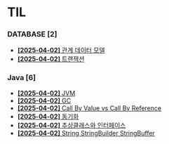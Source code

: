 # TIL
 
### DATABASE [2]
- [**[2025-04-02]**  관계 데이터 모델](https://github.com/A-lass/TIL/blob/main/DATABASE/관계_데이터_모델.md)
- [**[2025-04-02]**  트랜잭션](https://github.com/A-lass/TIL/blob/main/DATABASE/트랜잭션.md)
### Java [6]
- [**[2025-04-02]**  JVM](https://github.com/A-lass/TIL/blob/main/Java/JVM.md)
- [**[2025-04-02]**  GC](https://github.com/A-lass/TIL/blob/main/Java/GC.md)
- [**[2025-04-02]**  Call By Value vs Call By Reference](https://github.com/A-lass/TIL/blob/main/Java/Call_By_Value_vs_Call_By_Reference.md)
- [**[2025-04-02]**  동기화](https://github.com/A-lass/TIL/blob/main/Java/동기화.md)
- [**[2025-04-02]**  추상클래스와 인터페이스](https://github.com/A-lass/TIL/blob/main/Java/추상클래스와_인터페이스.md)
- [**[2025-04-02]**  String StringBuilder StringBuffer](https://github.com/A-lass/TIL/blob/main/Java/String_StringBuilder_StringBuffer.md)
